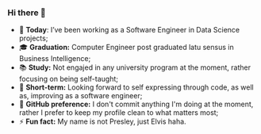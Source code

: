 ### Hi there 👋

- 🌱 **Today**: I’ve been working as a Software Engineer in Data Science projects; 
- :mortar_board: **Graduation:** Computer Engineer post graduated latu sensus in Business Intelligence; 
- :books: **Study:** Not engajed in any university program at the moment, rather focusing on being self-taught;
- :telescope: **Short-term:** Looking forward to self expressing through code, as well as, improving as a software engineer;
- :bookmark_tabs: **GitHub preference:** I don't commit anything I'm doing at the moment, rather I prefer to keep my profile clean to what matters most;
- ⚡ **Fun fact:** My name is not Presley, just Elvis haha.

